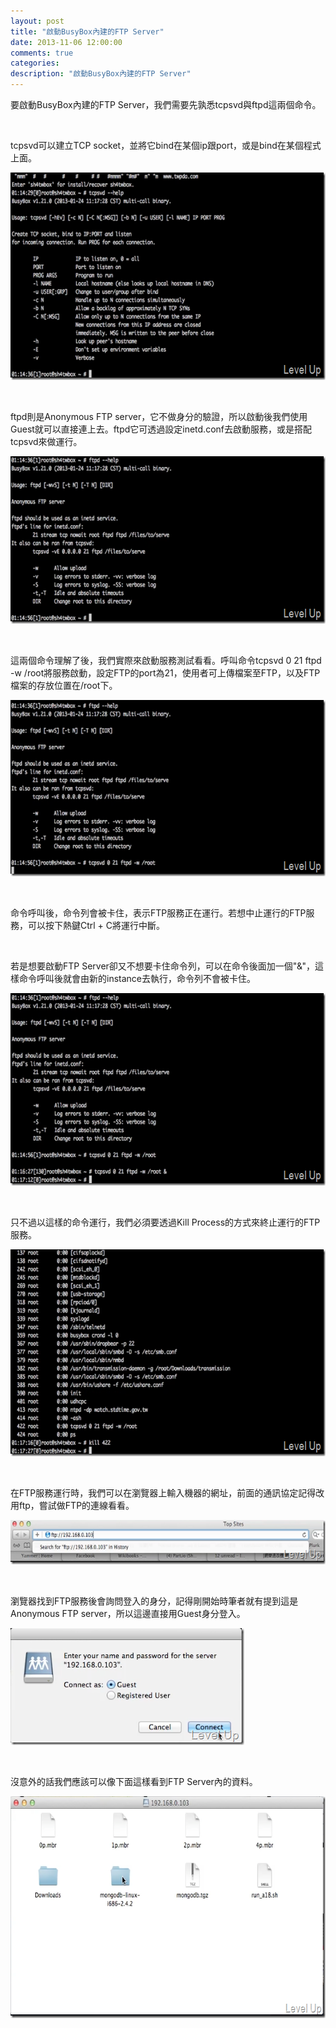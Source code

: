 ```yaml
---
layout: post
title: "啟動BusyBox內建的FTP Server"
date: 2013-11-06 12:00:00
comments: true
categories: 
description: "啟動BusyBox內建的FTP Server"
---
```

<p>要啟動BusyBox內建的FTP Server，我們需要先孰悉tcpsvd與ftpd這兩個命令。</p>  <p> </p>  <p>tcpsvd可以建立TCP socket，並將它bind在某個ip跟port，或是bind在某個程式上面。</p>  <p><img style="border-top: 0px; border-right: 0px; border-bottom: 0px; border-left: 0px" border="0" alt="screenshot(65)" src="\images\posts\2e85e6eb-b549-46c2-ab2b-90ad95c68ef2\screenshot(65)_thumb.png" width="644" height="332" /></a></p>  <p> </p>  <p>ftpd則是Anonymous FTP server，它不做身分的驗證，所以啟動後我們使用Guest就可以直接連上去。ftpd它可透過設定inetd.conf去啟動服務，或是搭配tcpsvd來做運行。</p>  <p><a href="http://files.dotblogs.com.tw/larrynung/1304/BusyBoxFTPServer_12F1B/screenshot(66)_2.png"><img style="border-top: 0px; border-right: 0px; border-bottom: 0px; border-left: 0px" border="0" alt="screenshot(66)" src="\images\posts\2e85e6eb-b549-46c2-ab2b-90ad95c68ef2\screenshot(66)_thumb.png" width="644" height="268" /></a></p>  <p> </p>  <p>這兩個命令理解了後，我們實際來啟動服務測試看看。呼叫命令tcpsvd 0 21 ftpd -w /root將服務啟動，設定FTP的port為21，使用者可上傳檔案至FTP，以及FTP檔案的存放位置在/root下。</p>  <p><a href="http://files.dotblogs.com.tw/larrynung/1304/BusyBoxFTPServer_12F1B/screenshot(67)_2.png"><img style="border-top: 0px; border-right: 0px; border-bottom: 0px; border-left: 0px" border="0" alt="screenshot(67)" src="\images\posts\2e85e6eb-b549-46c2-ab2b-90ad95c68ef2\screenshot(67)_thumb.png" width="644" height="282" /></a></p>  <p> </p>  <p>命令呼叫後，命令列會被卡住，表示FTP服務正在運行。若想中止運行的FTP服務，可以按下熱鍵Ctrl + C將運行中斷。</p>  <p> </p>  <p>若是想要啟動FTP Server卻又不想要卡住命令列，可以在命令後面加一個"&amp;"，這樣命令呼叫後就會由新的instance去執行，命令列不會被卡住。</p>  <p><a href="http://files.dotblogs.com.tw/larrynung/1304/BusyBoxFTPServer_12F1B/screenshot(71)_2.png"><img style="border-top: 0px; border-right: 0px; border-bottom: 0px; border-left: 0px" border="0" alt="screenshot(71)" src="\images\posts\2e85e6eb-b549-46c2-ab2b-90ad95c68ef2\screenshot(71)_thumb.png" width="644" height="308" /></a></p>  <p> </p>  <p>只不過以這樣的命令運行，我們必須要透過Kill Process的方式來終止運行的FTP服務。</p>  <p><a href="http://files.dotblogs.com.tw/larrynung/1304/BusyBoxFTPServer_12F1B/screenshot(72)_2.png"><img style="border-top: 0px; border-right: 0px; border-bottom: 0px; border-left: 0px" border="0" alt="screenshot(72)" src="\images\posts\2e85e6eb-b549-46c2-ab2b-90ad95c68ef2\screenshot(72)_thumb.png" width="644" height="331" /></a></p>  <p> </p>  <p>在FTP服務運行時，我們可以在瀏覽器上輸入機器的網址，前面的通訊協定記得改用ftp，嘗試做FTP的連線看看。</p>  <p><a href="http://files.dotblogs.com.tw/larrynung/1304/BusyBoxFTPServer_12F1B/screenshot(68)_2.png"><img style="border-top: 0px; border-right: 0px; border-bottom: 0px; border-left: 0px" border="0" alt="screenshot(68)" src="\images\posts\2e85e6eb-b549-46c2-ab2b-90ad95c68ef2\screenshot(68)_thumb.png" width="644" height="71" /></a></p>  <p> </p>  <p>瀏覽器找到FTP服務後會詢問登入的身分，記得剛開始時筆者就有提到這是Anonymous FTP server，所以這邊直接用Guest身分登入。</p>  <p><a href="http://files.dotblogs.com.tw/larrynung/1304/BusyBoxFTPServer_12F1B/screenshot(69)_2.png"><img style="border-top: 0px; border-right: 0px; border-bottom: 0px; border-left: 0px" border="0" alt="screenshot(69)" src="\images\posts\2e85e6eb-b549-46c2-ab2b-90ad95c68ef2\screenshot(69)_thumb.png" width="374" height="187" /></a></p>  <p> </p>  <p>沒意外的話我們應該可以像下面這樣看到FTP Server內的資料。</p>  <p><a href="http://files.dotblogs.com.tw/larrynung/1304/BusyBoxFTPServer_12F1B/screenshot(70)_2.png"><img style="border-top: 0px; border-right: 0px; border-bottom: 0px; border-left: 0px" border="0" alt="screenshot(70)" src="\images\posts\2e85e6eb-b549-46c2-ab2b-90ad95c68ef2\screenshot(70)_thumb.png" width="667" height="355" /></p>